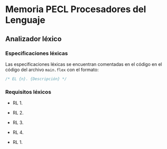 # Memoria PECL Procesadores del Lenguaje

## Analizador léxico

### Especificaciones léxicas

Las especificaciones léxicas se encuentran comentadas en el código en el código del archivo `main.flex` con el formato:

```java
/* EL {n}. {Descripción} */
```

### Requisitos léxicos

- RL 1.

- RL 2.

- RL 3.

- RL 4.

- RL 1.
